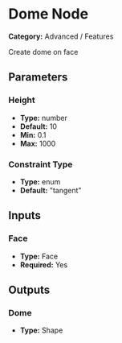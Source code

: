 
# Dome Node

**Category:** Advanced / Features

Create dome on face

## Parameters


### Height
- **Type:** number
- **Default:** 10
- **Min:** 0.1
- **Max:** 1000



### Constraint Type
- **Type:** enum
- **Default:** "tangent"





## Inputs


### Face
- **Type:** Face
- **Required:** Yes



## Outputs


### Dome
- **Type:** Shape




